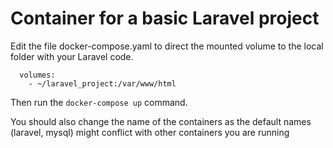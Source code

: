 # Container for a basic Laravel project
Edit the file docker-compose.yaml to direct the mounted volume to the local folder with your Laravel code.

```
  volumes:
    - ~/laravel_project:/var/www/html
```

Then run the `docker-compose up` command.

You should also change the name of the containers as the default names (laravel, mysql) might conflict with other containers you are running 
